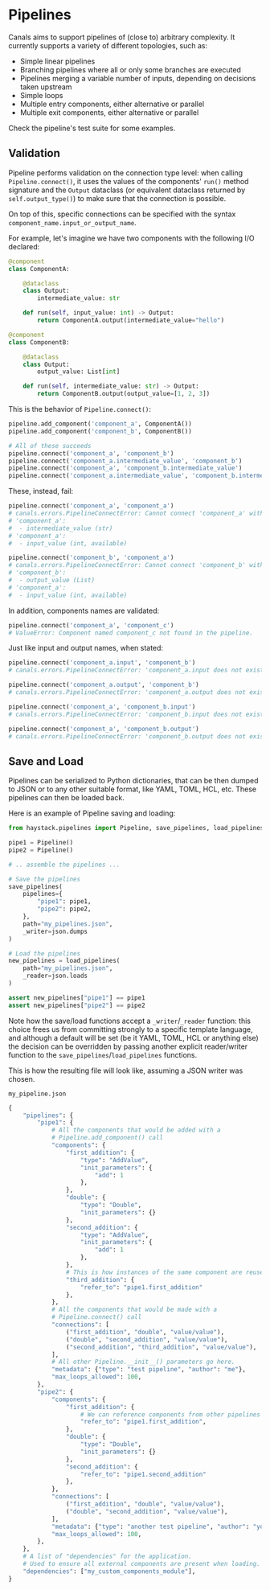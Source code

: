 # Pipelines

Canals aims to support pipelines of (close to) arbitrary complexity. It currently supports a variety of different topologies, such as:

- Simple linear pipelines
- Branching pipelines where all or only some branches are executed
- Pipelines merging a variable number of inputs, depending on decisions taken upstream
- Simple loops
- Multiple entry components, either alternative or parallel
- Multiple exit components, either alternative or parallel

Check the pipeline's test suite for some examples.

## Validation

Pipeline performs validation on the connection type level: when calling `Pipeline.connect()`, it uses the values of the
components' `run()` method signature and the `Output` dataclass (or equivalent dataclass returned by
`self.output_type()`) to make sure that the connection is possible.

On top of this, specific connections can be specified with the syntax `component_name.input_or_output_name`.

For example, let's imagine we have two components with the following I/O declared:

```python
@component
class ComponentA:

    @dataclass
    class Output:
        intermediate_value: str

    def run(self, input_value: int) -> Output:
        return ComponentA.output(intermediate_value="hello")

@component
class ComponentB:

    @dataclass
    class Output:
        output_value: List[int]

    def run(self, intermediate_value: str) -> Output:
        return ComponentB.output(output_value=[1, 2, 3])
```

This is the behavior of `Pipeline.connect()`:

```python
pipeline.add_component('component_a', ComponentA())
pipeline.add_component('component_b', ComponentB())

# All of these succeeds
pipeline.connect('component_a', 'component_b')
pipeline.connect('component_a.intermediate_value', 'component_b')
pipeline.connect('component_a', 'component_b.intermediate_value')
pipeline.connect('component_a.intermediate_value', 'component_b.intermediate_value')
```

These, instead, fail:

```python
pipeline.connect('component_a', 'component_a')
# canals.errors.PipelineConnectError: Cannot connect 'component_a' with 'component_a': no matching connections available.
# 'component_a':
#  - intermediate_value (str)
# 'component_a':
#  - input_value (int, available)

pipeline.connect('component_b', 'component_a')
# canals.errors.PipelineConnectError: Cannot connect 'component_b' with 'component_a': no matching connections available.
# 'component_b':
#  - output_value (List)
# 'component_a':
#  - input_value (int, available)
```

In addition, components names are validated:

```python
pipeline.connect('component_a', 'component_c')
# ValueError: Component named component_c not found in the pipeline.
```

Just like input and output names, when stated:

```python
pipeline.connect('component_a.input', 'component_b')
# canals.errors.PipelineConnectError: 'component_a.input does not exist. Output connections of component_a are: intermediate_value (type str)

pipeline.connect('component_a.output', 'component_b')
# canals.errors.PipelineConnectError: 'component_a.output does not exist. Output connections of component_a are: intermediate_value (type str)

pipeline.connect('component_a', 'component_b.input')
# canals.errors.PipelineConnectError: 'component_b.input does not exist. Input connections of component_b are: intermediate_value (type str)

pipeline.connect('component_a', 'component_b.output')
# canals.errors.PipelineConnectError: 'component_b.output does not exist. Input connections of component_b are: intermediate_value (type str)
```

## Save and Load

Pipelines can be serialized to Python dictionaries, that can be then dumped to JSON or to any other suitable format, like YAML, TOML, HCL, etc. These pipelines can then be loaded back.

Here is an example of Pipeline saving and loading:

```python
from haystack.pipelines import Pipeline, save_pipelines, load_pipelines

pipe1 = Pipeline()
pipe2 = Pipeline()

# .. assemble the pipelines ...

# Save the pipelines
save_pipelines(
    pipelines={
        "pipe1": pipe1,
        "pipe2": pipe2,
    },
    path="my_pipelines.json",
    _writer=json.dumps
)

# Load the pipelines
new_pipelines = load_pipelines(
    path="my_pipelines.json",
    _reader=json.loads
)

assert new_pipelines["pipe1"] == pipe1
assert new_pipelines["pipe2"] == pipe2
```

Note how the save/load functions accept a `_writer`/`_reader` function: this choice frees us from committing strongly to a specific template language, and although a default will be set (be it YAML, TOML, HCL or anything else) the decision can be overridden by passing another explicit reader/writer function to the `save_pipelines`/`load_pipelines` functions.

This is how the resulting file will look like, assuming a JSON writer was chosen.

`my_pipeline.json`

```python
{
    "pipelines": {
        "pipe1": {
            # All the components that would be added with a
            # Pipeline.add_component() call
            "components": {
                "first_addition": {
                    "type": "AddValue",
                    "init_parameters": {
                        "add": 1
                    },
                },
                "double": {
                    "type": "Double",
                    "init_parameters": {}
                },
                "second_addition": {
                    "type": "AddValue",
                    "init_parameters": {
                        "add": 1
                    },
                },
                # This is how instances of the same component are reused
                "third_addition": {
                    "refer_to": "pipe1.first_addition"
                },
            },
            # All the components that would be made with a
            # Pipeline.connect() call
            "connections": [
                ("first_addition", "double", "value/value"),
                ("double", "second_addition", "value/value"),
                ("second_addition", "third_addition", "value/value"),
            ],
            # All other Pipeline.__init__() parameters go here.
            "metadata": {"type": "test pipeline", "author": "me"},
            "max_loops_allowed": 100,
        },
        "pipe2": {
            "components": {
                "first_addition": {
                    # We can reference components from other pipelines too!
                    "refer_to": "pipe1.first_addition",
                },
                "double": {
                    "type": "Double",
                    "init_parameters": {}
                },
                "second_addition": {
                    "refer_to": "pipe1.second_addition"
                },
            },
            "connections": [
                ("first_addition", "double", "value/value"),
                ("double", "second_addition", "value/value"),
            ],
            "metadata": {"type": "another test pipeline", "author": "you"},
            "max_loops_allowed": 100,
        },
    },
    # A list of "dependencies" for the application.
    # Used to ensure all external components are present when loading.
    "dependencies": ["my_custom_components_module"],
}
```
